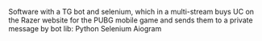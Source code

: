 Software with a TG bot and selenium, which in a multi-stream buys UC on the Razer website for the PUBG mobile game and sends them to a private message by bot
lib:
Python
Selenium
Aiogram
